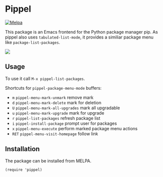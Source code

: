 Pippel
============

[![Melpa](https://melpa.org/packages/pippel-badge.svg)](http://melpa.milkbox.net/#/pippel)

This package is an Emacs frontend for the Python package manager pip. As pippel also uses `tabulated-list-mode`, it provides a similiar package menu like `package-list-packages`.

![](https://raw.githubusercontent.com/brotzeitmacher/pippel/master/pippel-menu.png)

## Usage

To use it call `M-x pippel-list-packages`.

Shortcuts for `pippel-package-menu-mode` buffers:

 * `m`     `pippel-menu-mark-unmark` remove mark
 * `d`     `pippel-menu-mark-delete` mark for deletion
 * `U`     `pippel-menu-mark-all-upgrades` mark all upgradable
 * `u`     `pippel-menu-mark-upgrade` mark for upgrade
 * `r`     `pippel-list-packages` refresh package list
 * `i`     `pippel-install-package` prompt user for packages
 * `x`     `pippel-menu-execute` perform marked package menu actions
 * `RET`   `pippel-menu-visit-homepage` follow link


## Installation

The package can be installed from MELPA.

    (require 'pippel)
